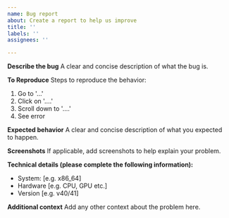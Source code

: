```yaml
---
name: Bug report
about: Create a report to help us improve
title: ''
labels: ''
assignees: ''

---
```


**Describe the bug**
A clear and concise description of what the bug is.

**To Reproduce**
Steps to reproduce the behavior:
1. Go to '...'
2. Click on '....'
3. Scroll down to '....'
4. See error

**Expected behavior**
A clear and concise description of what you expected to happen.

**Screenshots**
If applicable, add screenshots to help explain your problem.

**Technical details (please complete the following information):**
 - System: [e.g. x86_64]
 - Hardware [e.g. CPU, GPU etc.]
 - Version [e.g. v40/41]

**Additional context**
Add any other context about the problem here.
